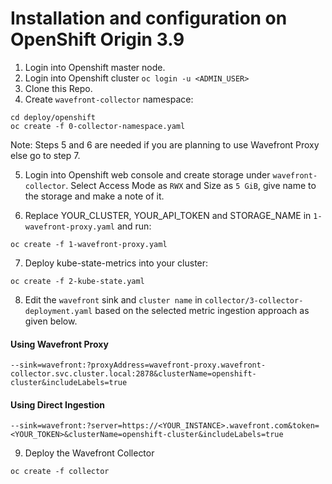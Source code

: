 # Installation and configuration on OpenShift Origin 3.9

1. Login into Openshift master node.
2. Login into Openshift cluster `oc login -u <ADMIN_USER>`
3. Clone this Repo.
4. Create `wavefront-collector` namespace:
```
cd deploy/openshift
oc create -f 0-collector-namespace.yaml
```
Note: Steps 5 and 6 are needed if you are planning to use Wavefront Proxy else go to step 7.

5. Login into Openshift web console and create storage under `wavefront-collector`. Select Access Mode as `RWX` and Size as `5 GiB`, give name to the storage and make a note of it.

6. Replace YOUR_CLUSTER, YOUR_API_TOKEN and STORAGE_NAME in `1-wavefront-proxy.yaml` and run:
```
oc create -f 1-wavefront-proxy.yaml
```
7. Deploy kube-state-metrics into your cluster:
```
oc create -f 2-kube-state.yaml
```
8. Edit the `wavefront` sink and `cluster name` in `collector/3-collector-deployment.yaml` based on the selected metric ingestion approach as given below.
#### Using Wavefront Proxy

```
--sink=wavefront:?proxyAddress=wavefront-proxy.wavefront-collector.svc.cluster.local:2878&clusterName=openshift-cluster&includeLabels=true
```

#### Using Direct Ingestion
```
--sink=wavefront:?server=https://<YOUR_INSTANCE>.wavefront.com&token=<YOUR_TOKEN>&clusterName=openshift-cluster&includeLabels=true
```
9. Deploy the Wavefront Collector
```
oc create -f collector
```
